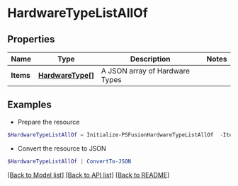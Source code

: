 # HardwareTypeListAllOf
## Properties

Name | Type | Description | Notes
------------ | ------------- | ------------- | -------------
**Items** | [**HardwareType[]**](HardwareType.md) | A JSON array of Hardware Types | 

## Examples

- Prepare the resource
```powershell
$HardwareTypeListAllOf = Initialize-PSFusionHardwareTypeListAllOf  -Items null
```

- Convert the resource to JSON
```powershell
$HardwareTypeListAllOf | ConvertTo-JSON
```

[[Back to Model list]](../README.md#documentation-for-models) [[Back to API list]](../README.md#documentation-for-api-endpoints) [[Back to README]](../README.md)

